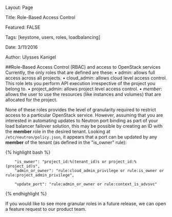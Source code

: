 Layout: Page

Title: Role-Based Access Control

Featured: FALSE

Tags: [keystone, users, roles, loadbalancing]

Date: 3/11/2016

Author: Ulysses Kanigel

##Role-Based Access Control (RBAC) and access to OpenStack services
Currently, the only roles that are defined are these:
	•	admin: allows full access across all projects.
	•	cloud_admin: allows cloud level access control. This role lets you perform API execution irrespective of the project you belong to.
	•	project_admin: allows project level access control.
	•	_member_: allows the user to use the resources (like instances and volumes) that are allocated for the project.

None of these roles provides the level of granularity required to restrict access to a particular OpenStack service.
However, assuming that you are interested in automating updates to Neutron port binding as part of your load balancer failover solution, this may be possible by creating an ID with the **member** role in the desired tenant. Looking at `/etc/neutron/policy.json`, it appears that a port can be updated by any **member** of the tenant (as defined in the "is_owner" rule):

{% highlight bash %}
```
    "is_owner": "project_id:%(tenant_id)s or project_id:%(project_id)s",
    "admin_or_owner": "rule:cloud_admin_privilege or rule:is_owner or rule:project_admin_privilege",

    "update_port": "rule:admin_or_owner or rule:context_is_advsvc"

```
{% endhighlight %}

If you would like to see more granular roles in a future release, we can open a feature request to our product team.
